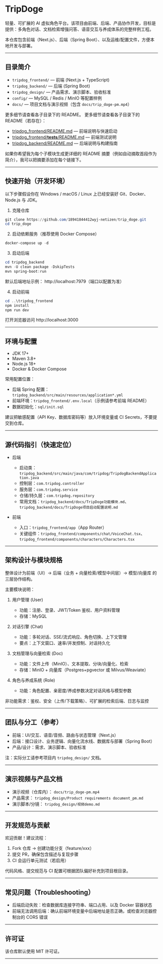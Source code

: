 # TripDoge

轻量、可扩展的 AI 虚拟角色平台。该项目由前端、后端、产品协作开发，目标是提供：多角色对话、文档检索增强问答、语音交互与养成体系的完整样例工程。

本仓库包含前端（Next.js）、后端（Spring Boot）、以及运维/配置文件，方便本地开发与部署。

---

## 目录简介

- `tripdog_frontend/` — 前端 (Next.js + TypeScript)
- `tripdog_backend/` — 后端 (Spring Boot)
- `tripdog_design/` — 产品需求、演示脚本、验收标准
- `config/` — MySQL / Redis / MinIO 等配置样例
- `docs/` — 项目文档与演示视频（包含 `docs/trip_doge-pm.mp4`）

更多细节请查看各子目录下的 README。
更多细节请查看各子目录下的 README（若存在）：

- [tripdog_frontend/README.md](tripdog_frontend/README.md) — 前端说明与快速启动
- [tripdog_frontend/__tests__/README.md](tripdog_frontend/__tests__/README.md) — 前端测试说明
- [tripdog_backend/README.md](tripdog_backend/README.md) — 后端说明与构建指南

如果你希望我为每个子模块生成更详细的 README 摘要（例如自动摘取首段作为简介），我可以把摘要添加在每个链接下。

---

## 快速开始（开发环境）

以下步骤假设你在 Windows / macOS / Linux 上已经安装好 Git、Docker、Node.js 与 JDK。

1. 克隆仓库

```powershell
git clone https://github.com/18941844412wyj-netizen/trip_doge.git
cd trip_doge
```

2. 启动依赖服务（推荐使用 Docker Compose）

```powershell
docker-compose up -d
```

3. 启动后端

```powershell
cd tripdog_backend
mvn -U clean package -DskipTests
mvn spring-boot:run
```

默认后端地址示例： http://localhost:7979（端口以配置为准）

4. 启动前端

```powershell
cd ..\tripdog_frontend
npm install
npm run dev
```

打开浏览器访问 http://localhost:3000

---

## 环境与配置

- JDK 17+
- Maven 3.8+
- Node.js 18+
- Docker & Docker Compose

常用配置位置：
- 后端 Spring 配置：`tripdog_backend/src/main/resources/application*.yml`
- 前端环境：`tripdog_frontend/.env.local`（示例请参考前端 README）
- 数据初始化：`sql/init.sql`

建议把敏感配置（API Key、数据库密码等）放入环境变量或 CI Secrets，不要提交到仓库。

---

## 源代码指引（快速定位）

- 后端
  - 启动类：`tripdog_backend/src/main/java/com/tripdog/TripdogBackendApplication.java`
  - 控制层：`com.tripdog.controller`
  - 服务层：`com.tripdog.service`
  - 仓储/持久层：`com.tripdog.repository`
  - 常用文档：`tripdog_backend/docs/TripDoge功能模块.md`、`tripdog_backend/docs/TripDoge项目启动配置说明.md`

- 前端
  - 入口：`tripdog_frontend/app`（App Router）
  - 关键组件：`tripdog_frontend/components/chat/VoiceChat.tsx`、`tripdog_frontend/components/characters/Characters.tsx`

---

## 架构设计与模块规格

整体设计为前端（UI）→ 后端（业务 + 向量检索/模型中间层）→ 模型/向量库 的三层协作结构。

主要模块说明：

1. 用户管理 (User)
	- 功能：注册、登录、JWT/Token 鉴权、用户资料管理
	- 存储：MySQL

2. 对话引擎 (Chat)
	- 功能：多轮对话、SSE/流式响应、角色切换、上下文管理
	- 要点：上下文窗口、速率/并发控制、对话持久化

3. 文档管理与向量检索 (Doc)
	- 功能：文件上传（MinIO）、文本提取、分块/向量化、检索
	- 存储：MinIO + 向量库（Postgres+pgvector 或 Milvus/Weaviate）

4. 角色与养成系统 (Role)
	- 功能：角色配置、亲密度/养成参数决定对话风格与模型参数

非功能需求：鉴权、安全（上传/下载策略）、可扩展的检索后端、日志与监控

---

## 团队与分工（参考）

- 前端：UI/交互、语音/音频、路由与状态管理（Next.js）
- 后端：接口设计、业务逻辑、向量化流水线、数据库与部署（Spring Boot）
- 产品/设计：需求、演示脚本、验收标准

注：实际分工请参考项目内 `tripdog_design/` 文档。

---

## 演示视频与产品文档

- 演示视频（仓库内）： `docs/trip_doge-pm.mp4`
- 产品需求： `tripdog_design/Product requirements document_pm.md`
- 演示脚本/分镜： `tripdog_design/视频demo.md`

---

## 开发规范与贡献

欢迎贡献！建议流程：

1. Fork 仓库 → 创建功能分支（feature/xxx）
2. 提交 PR，确保包含描述与复现步骤
3. CI 会运行单元测试（若启用）

代码风格、提交规范与 CI 配置可根据团队偏好补充到项目根目录。

---

## 常见问题（Troubleshooting）

- 后端启动失败：检查数据库连接字符串、端口占用、以及 Docker 容器状态
- 前端无法调用后端：确认前端环境变量中后端地址是否正确，或检查浏览器控制台的 CORS 错误

---

## 许可证

该仓库默认使用 MIT 许可证。

---